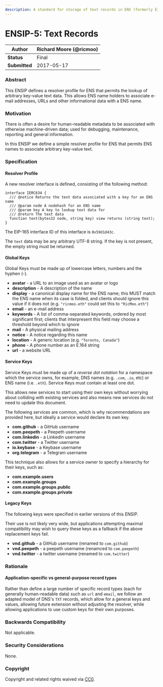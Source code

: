 ```yaml
---
description: A standard for storage of text records in ENS (formerly EIP-634).
---
```


# ENSIP-5: Text Records

| **Author**    | Richard Moore (@ricmoo) |
| ------------- | ----------------------- |
| **Status**    | Final                   |
| **Submitted** | 2017-05-17              |

### Abstract

This ENSIP defines a resolver profile for ENS that permits the lookup of arbitrary key-value text data. This allows ENS name holders to associate e-mail addresses, URLs and other informational data with a ENS name.

### Motivation

There is often a desire for human-readable metadata to be associated with otherwise machine-driven data; used for debugging, maintenance, reporting and general information.

In this ENSIP we define a simple resolver profile for ENS that permits ENS names to associate arbitrary key-value text.

### Specification

#### Resolver Profile

A new resolver interface is defined, consisting of the following method:

```solidity
interface IERC634 {
  /// @notice Returns the text data associated with a key for an ENS name
  /// @param node A nodehash for an ENS name
  /// @param key A key to lookup text data for
  /// @return The text data
  function text(bytes32 node, string key) view returns (string text);
}
```

The EIP-165 interface ID of this interface is `0x59d1d43c`.

The `text` data may be any arbitrary UTF-8 string. If the key is not present, the empty string must be returned.

#### Global Keys

Global Keys must be made up of lowercase letters, numbers and the hyphen (-).

* **avatar** - a URL to an image used as an avatar or logo
* **description** - A description of the name
* **display** - a canonical display name for the ENS name; this MUST match the ENS name when its case is folded, and clients should ignore this value if it does not (e.g. `"ricmoo.eth"` could set this to `"RicMoo.eth"`)
* **email** - an e-mail address
* **keywords** - A list of comma-separated keywords, ordered by most significant first; clients that interpresent this field may choose a threshold beyond which to ignore
* **mail** - A physical mailing address
* **notice** - A notice regarding this name
* **location** - A generic location (e.g. `"Toronto, Canada"`)
* **phone** - A phone number as an E.164 string
* **url** - a website URL

#### Service Keys

Service Keys must be made up of a _reverse dot notation_ for a namespace which the service owns, for example, DNS names (e.g. `.com`, `.io`, etc) or ENS name (i.e. `.eth`). Service Keys must contain at least one dot.

This allows new services to start using their own keys without worrying about colliding with existing services and also means new services do not need to update this document.

The following services are common, which is why recommendations are provided here, but ideally a service would declare its own key.

* **com.github** - a GitHub username
* **com.peepeth** - a Peepeth username
* **com.linkedin** - a LinkedIn username
* **com.twitter** - a Twitter username
* **io.keybase** - a Keybase username
* **org.telegram** - a Telegram username

This technique also allows for a service owner to specify a hierarchy for their keys, such as:

* **com.example.users**
* **com.example.groups**
* **com.example.groups.public**
* **com.example.groups.private**

#### Legacy Keys

The following keys were specified in earlier versions of this ENSIP.

Their use is not likely very wide, but applications attempting maximal compatibility may wish to query these keys as a fallback if the above replacement keys fail.

* **vnd.github** - a GitHub username (renamed to `com.github`)
* **vnd.peepeth** - a peepeth username (renamced to `com.peepeth`)
* **vnd.twitter** - a twitter username (renamed to `com.twitter`)

### Rationale

#### Application-specific vs general-purpose record types

Rather than define a large number of specific record types (each for generally human-readable data) such as `url` and `email`, we follow an adapted model of DNS's `TXT` records, which allow for a general keys and values, allowing future extension without adjusting the resolver, while allowing applications to use custom keys for their own purposes.

### Backwards Compatibility

Not applicable.

### Security Considerations

None.

### Copyright

Copyright and related rights waived via [CC0](https://creativecommons.org/publicdomain/zero/1.0/).
